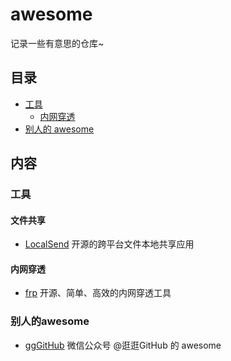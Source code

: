 # awesome
记录一些有意思的仓库~

## 目录
- [工具](#工具)
  - [内网穿透](#内网穿透)
- [别人的 awesome](#别人的awesome)

## 内容

### 工具

#### 文件共享
- [LocalSend](https://github.com/localsend/localsend) 开源的跨平台文件本地共享应用

#### 内网穿透
- [frp](https://github.com/fatedier/frp) 开源、简单、高效的内网穿透工具

### 别人的awesome
- [ggGitHub](https://github.com/Wechat-ggGitHub/Awesome-GitHub-Repo) 微信公众号 @逛逛GitHub 的 awesome